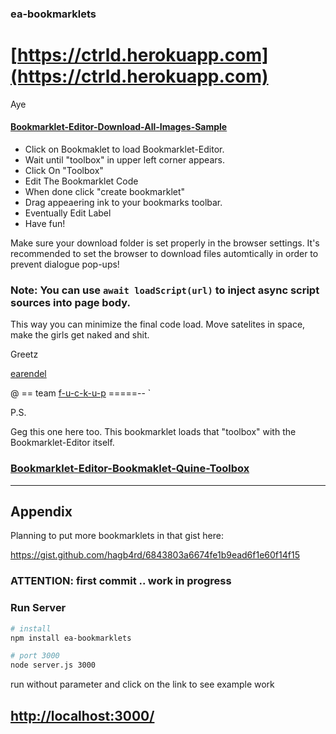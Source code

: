### ea-bookmarklets 
# [https://ctrld.herokuapp.com](https://ctrld.herokuapp.com)

Aye

#### [Bookmarklet-Editor-Download-All-Images-Sample](https://ctrld.herokuapp.com/?url=https://gist.github.com/hagb4rd/6843803a6674fe1b9ead6f1e60f14f15&file=download-linked-images.js)

* Click on Bookmaklet to load Bookmarklet-Editor. 
* Wait until "toolbox" in upper left corner appears.
* Click On "Toolbox"
* Edit The Bookmarklet Code
* When done click "create bookmarklet" 
* Drag appeaering ink to your bookmarks toolbar.
* Eventually Edit Label
* Have fun!




Make sure your download folder is set properly in the browser settings. 
It's recommended to set the browser to download files automtically in order to prevent dialogue pop-ups!


### Note: You can use `await loadScript(url)` to inject async script sources into page body.

This way you can minimize the final code load. Move satelites in space, make the girls get naked and shit. 

Greetz

[earendel](https://gist.github.com/hagb4rd) 

@ == team [f-u-c-k-u-p](https://github.com/f-u-c-k-u-p) =====--
`

P.S.

Geg this one here too. This bookmarklet loads that "toolbox" with the Bookmarklet-Editor itself. 

### [Bookmarklet-Editor-Bookmaklet-Quine-Toolbox](https://ctrld.herokuapp.com/)

---

## Appendix

Planning to put more bookmarklets in that gist here:

https://gist.github.com/hagb4rd/6843803a6674fe1b9ead6f1e60f14f15



### ATTENTION: first commit .. work in progress

### Run Server

```bash
# install
npm install ea-bookmarklets

# port 3000
node server.js 3000
``````


run without parameter and click on the link to see example work

## [http://localhost:3000/](http://localhost:3000/)



